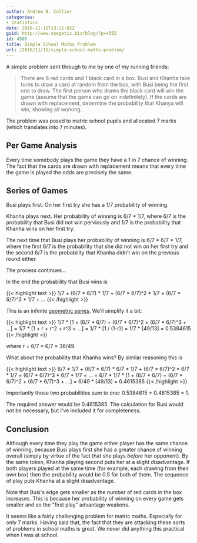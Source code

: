 ```yaml
---
author: Andrew B. Collier
categories:
- Statistics
date: 2016-11-15T13:21:02Z
guid: http://www.exegetic.biz/blog/?p=4565
id: 4565
title: Simple School Maths Problem
url: /2016/11/15/simple-school-maths-problem/
---
```


A simple problem sent through to me by one of my running friends:

> There are 6 red cards and 1 black card in a box. Busi and Khanha take turns to draw a card at random from the box, with Busi being the first one to draw. The first person who draws the black card will win the game (assume that the game can go on indefinitely). If the cards are drawn with replacement, determine the probability that Khanya will win, showing all working. 

The problem was posed to matric school pupils and allocated 7 marks (which translates into 7 minutes).

## Per Game Analysis

Every time somebody plays the game they have a 1 in 7 chance of winning. The fact that the cards are drawn with replacement means that every time the game is played the odds are precisely the same.

## Series of Games

Busi plays first. On her first try she has a 1/7 probability of winning.

Khanha plays next. Her probability of winning is 6/7 * 1/7, where 6/7 is the probability that Busi did not win perviously and 1/7 is the probability that Khanha wins on her first try.

The next time that Busi plays her probability of winning is 6/7 * 6/7 * 1/7, where the first 6/7 is the probability that she did not win on her first try and the second 6/7 is the probability that Khanha didn’t win on the previous round either.

The process continues…

In the end the probability that Busi wins is
  
{{< highlight text >}}
1/7 + (6/7 * 6/7) * 1/7 + (6/7 * 6/7)^2 * 1/7 + (6/7 * 6/7)^3 * 1/7 + …
{{< /highlight >}}
  
This is an infinite [geometric series](https://en.wikipedia.org/wiki/Geometric_series). We’ll simplify it a bit:
  
{{< highlight text >}}
1/7 * [1 + (6/7 * 6/7) + (6/7 * 6/7)^2 + (6/7 * 6/7)^3 + …]
= 1/7 * [1 + r + r^2 + r^3 + …]
= 1/7 * [1 / (1-r)]
= 1/7 * [49/13]
= 0.5384615
{{< /highlight >}}
  
where r = 6/7 * 6/7 = 36/49.

What about the probability that Khanha wins? By similar reasoning this is
  
{{< highlight text >}}
6/7 * 1/7 + (6/7 * 6/7) * 6/7 * 1/7 + (6/7 * 6/7)^2 * 6/7 * 1/7 + (6/7 * 6/7)^3 * 6/7 * 1/7 + …
= 6/7 * 1/7 * [1 + (6/7 * 6/7) + (6/7 * 6/7)^2 + (6/7 * 6/7)^3 + …]
= 6/49 * [49/13]
= 0.4615385
{{< /highlight >}}

Importantly those two probabilities sum to one: 0.5384615 + 0.4615385 = 1.

The required answer would be 0.4615385. The calculation for Busi would not be necessary, but I've included it for completeness.

## Conclusion

Although every time they play the game either player has the same chance of winning, because Busi plays first she has a greater chance of winning overall (simply by virtue of the fact that she plays _before_ her opponent). By the same token, Khanha playing second puts her at a slight disadvantage. If both players played at the same time (for example, each drawing from their own box) then the probability would be 0.5 for both of them. The sequence of play puts Khanha at a slight disadvantage.

Note that Busi's edge gets smaller as the number of red cards in the box increases. This is because her probability of winning on every game gets smaller and so the "first play" advantage weakens.

It seems like a fairly challenging problem for matric maths. Especially for only 7 marks. Having said that, the fact that they are attacking these sorts of problems in school maths is great. We never did anything this practical when I was at school.
